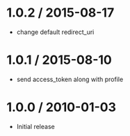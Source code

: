 
1.0.2 / 2015-08-17
==================

  * change default redirect_uri

1.0.1 / 2015-08-10
==================

  * send access_token along with profile

1.0.0 / 2010-01-03
==================

  * Initial release
